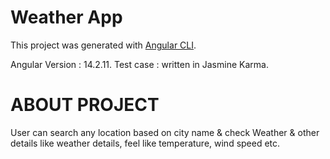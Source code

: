 # Weather App
This project was generated with [Angular CLI](https://github.com/angular/angular-cli).

Angular Version : 14.2.11.
Test case : written in Jasmine Karma.


# ABOUT PROJECT
User can search any location based on city name & check Weather & other details like weather details, feel like temperature, wind speed etc.
